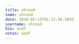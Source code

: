 ```yaml
---
title: shroud
name: shroud
date: 2018-05-12T01:11:56.589Z
username: shroud
bio: asdf
notes: asdf
---
```


